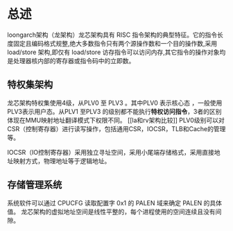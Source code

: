 # 总述
loongarch架构（龙架构）龙芯架构具有 RISC 指令架构的典型特征。它的指令长度固定且编码格式规整,绝大多数指令只有两个源操作数和一个目的操作数,采用 load/store 架构,即仅有 load/store 访存指令可以访问内存,其它指令的操作对象均是处理器核内部的寄存器或指令码中的立即数。

## 特权集架构
龙芯架构特权集使用4级，从PLV0 至 PLV3 。其中PLV0 表示核心态 ，一般使用PLV3表示用户态。从PLV1 至PLV3 的级别都不能执行**特权访问指令**，3者的区别体现在MMU映射地址翻译模式下权限不同。
[[la和rv架构比较]]
PLV0级别可以对CSR（控制寄存器）进行读写操作，包括通用CSR，IOCSR，TLB和Cache的管理等。

IOCSR（IO控制寄存器）采用独立寻址空间，采用小尾端存储格式，采用直接地址映射方式，物理地址等于逻辑地址。

## 存储管理系统
系统软件可以通过 CPUCFG 读取配置字 0x1 的 PALEN 域来确定 PALEN 的具体值。
龙芯架构的虚拟地址空间是线性平整的，每个进程使用的空间连续且没有间隙。
